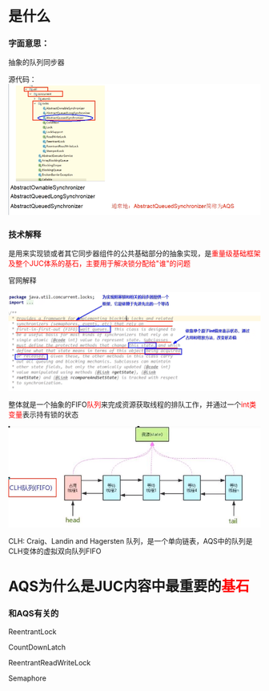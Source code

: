 # 是什么

### 字面意思：

抽象的队列同步器

源代码：![image-20230806175940120](images/1.源码.png)

### 技术解释

是用来实现锁或者其它同步器组件的公共基础部分的抽象实现，是<font color = 'red'>重量级基础框架及整个JUC体系的基石，主要用于解决锁分配给"谁"的问题</font>

官网解释

![](images/2.AQS官网解释.png)

整体就是一个抽象的FIFO<font color = 'red'>队列</font>来完成资源获取线程的排队工作，并通过一个<font color = 'red'>int类变量</font>表示持有锁的状态

![image-20230806183115355](images/3.CLH队列.png)

CLH: Craig、Landin and Hagersten 队列，是一个单向链表，AQS中的队列是CLH变体的虚拟双向队列FIFO

# AQS为什么是JUC内容中最重要的<font color = 'red'>基石</font>

### 和AQS有关的

ReentrantLock

CountDownLatch

ReentrantReadWriteLock

Semaphore

















